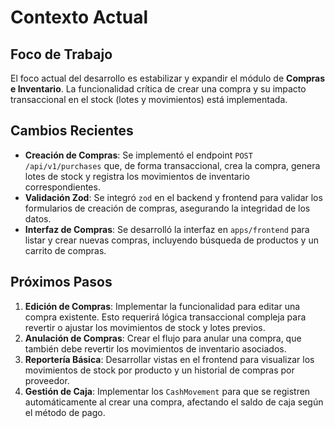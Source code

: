 # Contexto Actual

## Foco de Trabajo

El foco actual del desarrollo es estabilizar y expandir el módulo de **Compras e Inventario**. La funcionalidad crítica de crear una compra y su impacto transaccional en el stock (lotes y movimientos) está implementada.

## Cambios Recientes

-   **Creación de Compras**: Se implementó el endpoint `POST /api/v1/purchases` que, de forma transaccional, crea la compra, genera lotes de stock y registra los movimientos de inventario correspondientes.
-   **Validación Zod**: Se integró `zod` en el backend y frontend para validar los formularios de creación de compras, asegurando la integridad de los datos.
-   **Interfaz de Compras**: Se desarrolló la interfaz en `apps/frontend` para listar y crear nuevas compras, incluyendo búsqueda de productos y un carrito de compras.

## Próximos Pasos

1.  **Edición de Compras**: Implementar la funcionalidad para editar una compra existente. Esto requerirá lógica transaccional compleja para revertir o ajustar los movimientos de stock y lotes previos.
2.  **Anulación de Compras**: Crear el flujo para anular una compra, que también debe revertir los movimientos de inventario asociados.
3.  **Reportería Básica**: Desarrollar vistas en el frontend para visualizar los movimientos de stock por producto y un historial de compras por proveedor.
4.  **Gestión de Caja**: Implementar los `CashMovement` para que se registren automáticamente al crear una compra, afectando el saldo de caja según el método de pago.